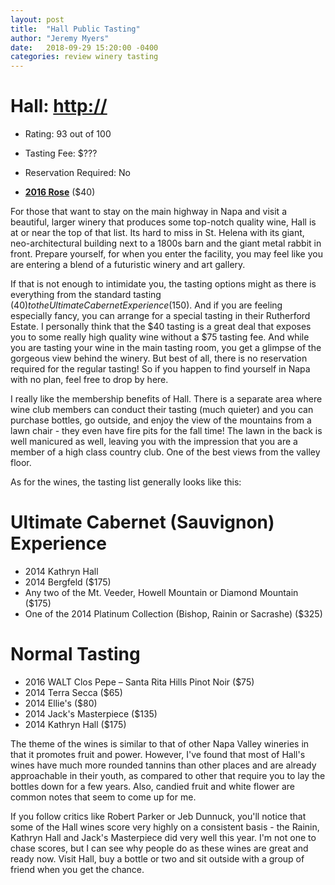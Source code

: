 ```yaml
---
layout: post
title:  "Hall Public Tasting"
author: "Jeremy Myers"
date:   2018-09-29 15:20:00 -0400
categories: review winery tasting
---
```

# **Hall**: <http://>
* Rating: 93 out of 100
* Tasting Fee: $???
* Reservation Required: No

* [**2016 Rose**](http://www.jerichocanyonvineyard.com/page?pageid=04DD2AF1-197C-499E-900B-A82ABE8D34B6) ($40)

For those that want to stay on the main highway in Napa and visit a beautiful, larger winery that produces some top-notch quality wine, Hall is at or near the top of that list.  Its hard to miss in St. Helena with its giant, neo-architectural building next to a 1800s barn and the giant metal rabbit in front.  Prepare yourself, for when you enter the facility, you may feel like you are entering a blend of a futuristic winery and art gallery.

If that is not enough to intimidate you, the tasting options might as there is everything from the standard tasting ($40) to the Ultimate Cabernet Experience ($150).  And if you are feeling especially fancy, you can arrange for a special tasting in their Rutherford Estate.  I personally think that the $40 tasting is a great deal that exposes you to some really high quality wine without a $75 tasting fee.  And while you are tasting your wine in the main tasting room, you get a glimpse of the gorgeous view behind the winery.  But best of all, there is no reservation required for the regular tasting!  So if you happen to find yourself in Napa with no plan, feel free to drop by here.

I really like the membership benefits of Hall.  There is a separate area where wine club members can conduct their tasting (much quieter) and you can purchase bottles, go outside, and enjoy the view of the mountains from a lawn chair - they even have fire pits for the fall time!  The lawn in the back is well manicured as well, leaving you with the impression that you are a member of a high class country club.  One of the best views from the valley floor.

As for the wines, the tasting list generally looks like this:

# Ultimate Cabernet (Sauvignon) Experience
* 2014 Kathryn Hall
* 2014 Bergfeld ($175)
* Any two of the Mt. Veeder, Howell Mountain or Diamond Mountain ($175)
* One of the 2014 Platinum Collection (Bishop, Rainin or Sacrashe) ($325)
# Normal Tasting
* 2016 WALT Clos Pepe – Santa Rita Hills Pinot Noir ($75)
* 2014 Terra Secca ($65)
* 2014 Ellie's ($80)
* 2014 Jack's Masterpiece ($135)
* 2014 Kathryn Hall ($175)

The theme of the wines is similar to that of other Napa Valley wineries in that it promotes fruit and power.  However, I've found that most of Hall's wines have much more rounded tannins than other places and are already approachable in their youth, as compared to other that require you to lay the bottles down for a few years.  Also, candied fruit and white flower are common notes that seem to come up for me.

If you follow critics like Robert Parker or Jeb Dunnuck, you'll notice that some of the Hall wines score very highly on a consistent basis - the Rainin, Kathryn Hall and Jack's Masterpiece did very well this year.  I'm not one to chase scores, but I can see why people do as these wines are great and ready now.  Visit Hall, buy a bottle or two and sit outside with a group of friend when you get the chance.

